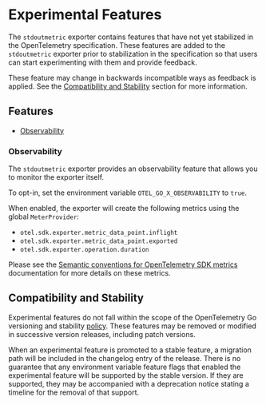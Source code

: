 # Experimental Features

The `stdoutmetric` exporter contains features that have not yet stabilized in the OpenTelemetry specification.
These features are added to the `stdoutmetric` exporter prior to stabilization in the specification so that users can start experimenting with them and provide feedback.

These feature may change in backwards incompatible ways as feedback is applied.
See the [Compatibility and Stability](#compatibility-and-stability) section for more information.

## Features

- [Observability](#observability)

### Observability

The `stdoutmetric` exporter provides an observability feature that allows you to monitor the exporter itself.

To opt-in, set the environment variable `OTEL_GO_X_OBSERVABILITY` to `true`.

When enabled, the exporter will create the following metrics using the global `MeterProvider`:

- `otel.sdk.exporter.metric_data_point.inflight`
- `otel.sdk.exporter.metric_data_point.exported`
- `otel.sdk.exporter.operation.duration`

Please see the [Semantic conventions for OpenTelemetry SDK metrics] documentation for more details on these metrics.

[Semantic conventions for OpenTelemetry SDK metrics]: https://github.com/open-telemetry/semantic-conventions/blob/v1.36.0/docs/otel/sdk-metrics.md

## Compatibility and Stability

Experimental features do not fall within the scope of the OpenTelemetry Go versioning and stability [policy](../../../../../VERSIONING.md).
These features may be removed or modified in successive version releases, including patch versions.

When an experimental feature is promoted to a stable feature, a migration path will be included in the changelog entry of the release.
There is no guarantee that any environment variable feature flags that enabled the experimental feature will be supported by the stable version.
If they are supported, they may be accompanied with a deprecation notice stating a timeline for the removal of that support.
